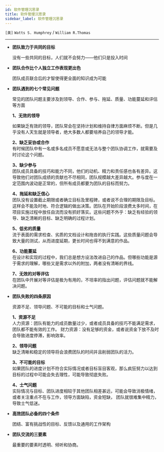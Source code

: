 ```yaml
---
id: 软件管理沉思录
title: 软件管理沉思录
sidebar_label: 软件管理沉思录
---
```

  `[美]` `Watts S. Humphrey` /  `William R.Thomas`

---
- **团队致力于共同的目标** 
  
	没有一些共同的目标，人们就不会努力——他们只是投入时间
- **团队合作比个人独立工作表现更出色**   
  
	团队成员联合后的才智使得更全面的知识成为可能

- **团队遇到的七个常见问题**  
    
	常见的团队问题主要涉及到领导、合作、参与、拖延、质量、功能蔓延和评估等方面 

	**1、无效的领导**  

	如果缺乏有效的领导，团队常会在坚持计划和维持自律方面麻烦不断。但是几乎没有人天生就是领导者，绝大多数人都要培养自己的领导才能。   

	**2、缺乏妥协或合作**  
	有时候团队中有一名或多名成员不愿意或无法与整个团队协调工作，就需要及时讨论这个问题。 

	**3、缺少参与**  
	团队成员具备的技巧和能力不同，他们的动机、精力和责任感也各有差异。这导致他们对团队成绩的贡献也不尽相同，团队规模越大差异越大。参与度在一定范围内波动是正常的，但所有成员都要为团队的目标而努力。 

  **4、拖延和缺乏信心**  
	团队没有设置截止期限或者确立目标及里程碑，或者说不合理的期限及目标。这样会不能及时地、符合逻辑的做出决策。团队在开始阶段浪费太多时间，在项目实施过程中放任自流而没有抓好落实。这些问题不外乎：缺乏有经验的领导、缺乏清晰的目标、缺乏明确的过程计划。 

  **5、低劣的质量**  
	流于表面的需求检查、劣质的文档设计和拖沓的执行实践。这些质量问题会导致大量的测试，从而进度延期，更长时间也得不到满意的作品。 

	**6、功能蔓延**  
	在设计和实现的过程中，我们总是想方设法改进自己的作品。但哪些功能是源于需求的理解，哪些又是需求以外的附加，两者没有清晰的界线。 

	**7、无效的对等评估**  
  在团队中开展对等评估是极为有用的，不坦率的指出问题，评估问题就不能解决问题。  

- **团队失败的四条原因**  
  
	资源不足、领导问题、不可能的目标和士气问题。 

  **1、资源不足**   
	人力资源：团队有能力的成员数量过少，或者成员具备的技巧不能满足需求，团队都不能有效的工作。
	财力资源：没有足够的资金，或者说资金下放不及时会导致进度停滞，影响效率。 

	**2、领导问题**   
	缺乏清晰和稳定的领导将会浪费团队的时间并且削弱团队的活力。 

	**3、不可能的目标**  
	如果团队的进度计划不符合实际情况或者目标盲目客观，那么疯狂努力以达到目标的过程中可能会失去理性，可能导致彻底失败。 

	**4、士气问题**  
	实际情况与目标、团队进度相较于其他团队相差甚远，可能会导致消极情绪，或者关注重点不在与工作，领导方面缺陷，资金短缺，
	团队就很难集中精力，导致士气低迷。

- **高效团队必备的四个条件**  
  
	团结、富有挑战性的目标、反馈以及通用的工作架构

- **团队交流的三要素**  
  
  最重要的要素时透明、倾听和协商。
